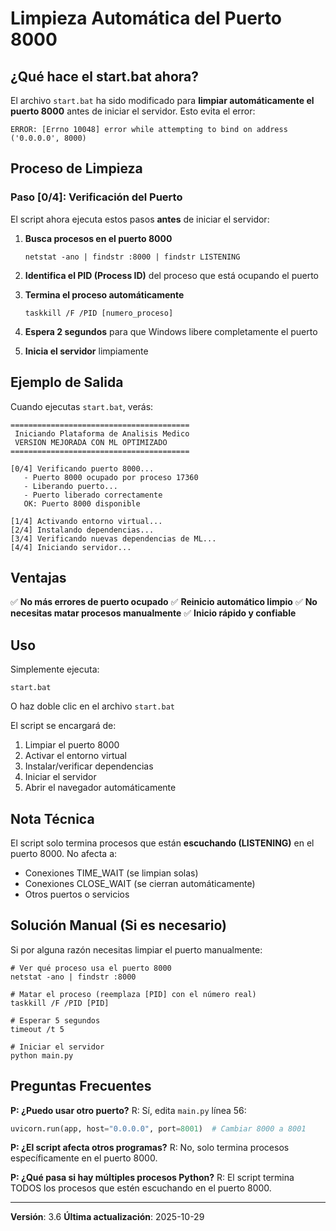 # Limpieza Automática del Puerto 8000

## ¿Qué hace el start.bat ahora?

El archivo `start.bat` ha sido modificado para **limpiar automáticamente el puerto 8000** antes de iniciar el servidor. Esto evita el error:

```
ERROR: [Errno 10048] error while attempting to bind on address ('0.0.0.0', 8000)
```

## Proceso de Limpieza

### Paso [0/4]: Verificación del Puerto

El script ahora ejecuta estos pasos **antes** de iniciar el servidor:

1. **Busca procesos en el puerto 8000**
   ```batch
   netstat -ano | findstr :8000 | findstr LISTENING
   ```

2. **Identifica el PID (Process ID)** del proceso que está ocupando el puerto

3. **Termina el proceso automáticamente**
   ```batch
   taskkill /F /PID [numero_proceso]
   ```

4. **Espera 2 segundos** para que Windows libere completamente el puerto

5. **Inicia el servidor** limpiamente

## Ejemplo de Salida

Cuando ejecutas `start.bat`, verás:

```
========================================
 Iniciando Plataforma de Analisis Medico
 VERSION MEJORADA CON ML OPTIMIZADO
========================================

[0/4] Verificando puerto 8000...
   - Puerto 8000 ocupado por proceso 17360
   - Liberando puerto...
   - Puerto liberado correctamente
   OK: Puerto 8000 disponible

[1/4] Activando entorno virtual...
[2/4] Instalando dependencias...
[3/4] Verificando nuevas dependencias de ML...
[4/4] Iniciando servidor...
```

## Ventajas

✅ **No más errores de puerto ocupado**
✅ **Reinicio automático limpio**
✅ **No necesitas matar procesos manualmente**
✅ **Inicio rápido y confiable**

## Uso

Simplemente ejecuta:

```batch
start.bat
```

O haz doble clic en el archivo `start.bat`

El script se encargará de:
1. Limpiar el puerto 8000
2. Activar el entorno virtual
3. Instalar/verificar dependencias
4. Iniciar el servidor
5. Abrir el navegador automáticamente

## Nota Técnica

El script solo termina procesos que están **escuchando (LISTENING)** en el puerto 8000. No afecta a:
- Conexiones TIME_WAIT (se limpian solas)
- Conexiones CLOSE_WAIT (se cierran automáticamente)
- Otros puertos o servicios

## Solución Manual (Si es necesario)

Si por alguna razón necesitas limpiar el puerto manualmente:

```batch
# Ver qué proceso usa el puerto 8000
netstat -ano | findstr :8000

# Matar el proceso (reemplaza [PID] con el número real)
taskkill /F /PID [PID]

# Esperar 5 segundos
timeout /t 5

# Iniciar el servidor
python main.py
```

## Preguntas Frecuentes

**P: ¿Puedo usar otro puerto?**
R: Sí, edita `main.py` línea 56:
```python
uvicorn.run(app, host="0.0.0.0", port=8001)  # Cambiar 8000 a 8001
```

**P: ¿El script afecta otros programas?**
R: No, solo termina procesos específicamente en el puerto 8000.

**P: ¿Qué pasa si hay múltiples procesos Python?**
R: El script termina TODOS los procesos que estén escuchando en el puerto 8000.

---

**Versión**: 3.6
**Última actualización**: 2025-10-29
